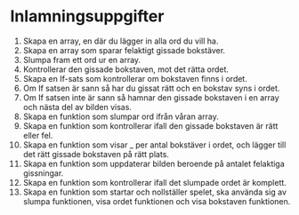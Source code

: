 # Inlamningsuppgifter

1. Skapa en array, en där du lägger in alla ord du vill ha.
2. Skapa en array som sparar felaktigt gissade bokstäver.
3. Slumpa fram ett ord ur en array.
4. Kontrollerar den gissade bokstaven, mot det rätta ordet.
5. Skapa en If-sats som kontrollerar om bokstaven finns i ordet.
6. Om If satsen är sann så har du gissat rätt och en bokstav syns i ordet.
7. Om If satsen inte är sann så hamnar den gissade bokstaven i en array och nästa del av bilden visas.
8. Skapa en funktion som slumpar ord ifrån våran array.
9. Skapa en funktion som kontrollerar ifall den gissade bokstaven är rätt eller fel.
10. Skapa en funktion som visar \_ per antal bokstäver i ordet, och lägger till det rätt gissade bokstaven på rätt plats.
11. Skapa en funktion som uppdaterar bilden beroende på antalet felaktiga gissningar.
12. Skapa en funktion som kontrollerar ifall det slumpade ordet är komplett.
13. Skapa en funktion som startar och nollställer spelet, ska använda sig av slumpa funktionen, visa ordet funktionen och visa bokstaven funktionen.
